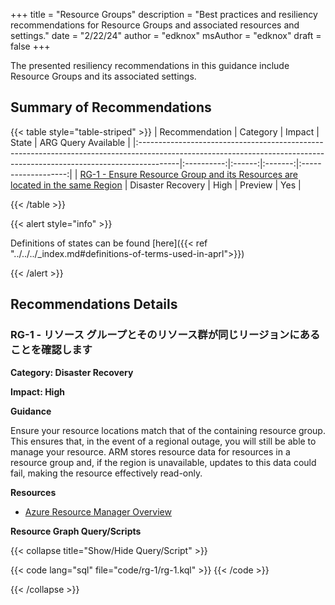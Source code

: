 +++
title = "Resource Groups"
description = "Best practices and resiliency recommendations for Resource Groups and associated resources and settings."
date = "2/22/24"
author = "edknox"
msAuthor = "edknox"
draft = false
+++

The presented resiliency recommendations in this guidance include Resource Groups and its associated settings.

## Summary of Recommendations

{{< table style="table-striped" >}}
| Recommendation                                                                                                                                                        |  Category  | Impact |  State  | ARG Query Available |
|:----------------------------------------------------------------------------------------------------------------------------------------------------------------------|:----------:|:------:|:-------:|:-------------------:|
| [RG-1 - Ensure Resource Group and its Resources are located in the same Region](#rg-1---ensure-resource-group-and-its-resources-are-located-in-the-same-region) | Disaster Recovery | High | Preview |         Yes         |

{{< /table >}}

{{< alert style="info" >}}

Definitions of states can be found [here]({{< ref "../../../_index.md#definitions-of-terms-used-in-aprl">}})

{{< /alert >}}

## Recommendations Details

### RG-1 - リソース グループとそのリソース群が同じリージョンにあることを確認します

**Category: Disaster Recovery**

**Impact: High**

**Guidance**

Ensure your resource locations match that of the containing resource group. This ensures that, in the event of a regional outage, you will still be able to manage your resource. ARM stores resource data for resources in a resource group and, if the region is unavailable, updates to this data could fail, making the resource effectively read-only.

**Resources**

- [Azure Resource Manager Overview](https://learn.microsoft.com/ja-jp/azure/azure-resource-manager/management/overview#resource-group-location-alignment)

**Resource Graph Query/Scripts**

{{< collapse title="Show/Hide Query/Script" >}}

{{< code lang="sql" file="code/rg-1/rg-1.kql" >}} {{< /code >}}

{{< /collapse >}}

<br><br>
